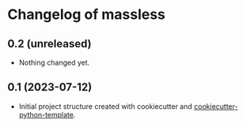 # Changelog of massless


## 0.2 (unreleased)


- Nothing changed yet.


## 0.1 (2023-07-12)

- Initial project structure created with cookiecutter and
  [cookiecutter-python-template](https://github.com/nens/cookiecutter-python-template).
